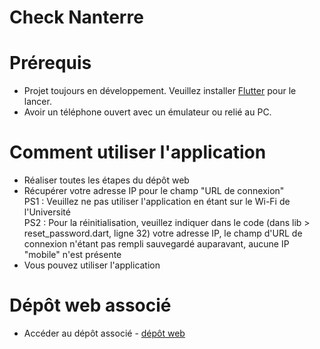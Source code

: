 # Check Nanterre 

# Prérequis
* Projet toujours en développement. Veuillez installer [Flutter](https://flutter.dev/docs/get-started/install) pour le lancer.
* Avoir un téléphone ouvert avec un émulateur ou relié au PC.

# Comment utiliser l'application

* Réaliser toutes les étapes du dépôt web
* Récupérer votre adresse IP pour le champ "URL de connexion"<br/>
PS1 : Veuillez ne pas utiliser l'application en étant sur le Wi-Fi de l'Université<br/>
PS2 : Pour la réinitialisation, veuillez indiquer dans le code (dans lib > reset_password.dart, ligne 32) votre adresse IP, le champ d'URL de connexion n'étant pas rempli sauvegardé auparavant, aucune IP "mobile" n'est présente
* Vous pouvez utiliser l'application

# Dépôt web associé

* Accéder au dépôt associé - [dépôt web](https://github.com/ChaudhryHaseeb/Check-Nanterre)
